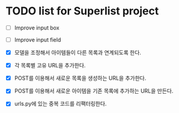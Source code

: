 # TODO list for Superlist project


- [ ] Improve input box
- [ ] Improve input field
- [X] 모델을 조정해서 아이템들이 다른 목록과 연계되도록 한다.
- [X] 각 목록별 고유 URL을 추가한다.
- [X] POST를 이용해서 새로운 목록을 생성하는 URL을 추가한다.
- [X] POST를 이용해서 새로운 아이템을 기존 목록에 추가하는 URL을 만든다.
- [X] urls.py에 있는 중복 코드를 리팩터링한다.

